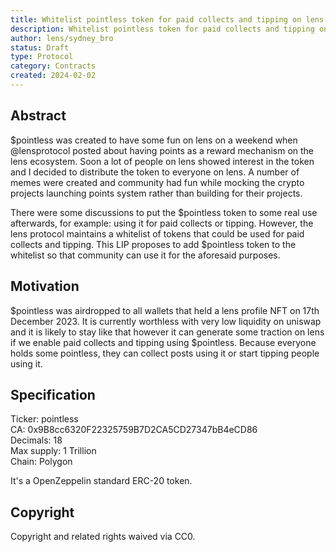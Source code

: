 ```yaml
---
title: Whitelist pointless token for paid collects and tipping on lens
description: Whitelist pointless token for paid collects and tipping on lens
author: lens/sydney_bro
status: Draft
type: Protocol
category: Contracts
created: 2024-02-02
---
```


## Abstract

$pointless was created to have some fun on lens on a weekend when @lensprotocol posted about having points as a reward mechanism on the lens ecosystem.
Soon a lot of people on lens showed interest in the token and I decided to distribute the token to everyone on lens. A number of memes were created and community had fun while mocking the crypto projects launching points system rather than building for their projects.

There were some discussions to put the $pointless token to some real use afterwards, for example: using it for paid collects or tipping. However, the lens protocol maintains a whitelist of tokens that could be used for paid collects and tipping. This LIP proposes to add $pointless token to the whitelist so that community can use it for the aforesaid purposes.

## Motivation

$pointless was airdropped to all wallets that held a lens profile NFT on 17th December 2023. It is currently worthless with very low liquidity on uniswap and it is likely to stay like that however it can generate some traction on lens if we enable paid collects and tipping using $pointless. Because everyone holds some pointless, they can collect posts using it or start tipping people using it.

## Specification

Ticker: pointless  
CA: 0x9B8cc6320F22325759B7D2CA5CD27347bB4eCD86  
Decimals: 18  
Max supply: 1 Trillion  
Chain: Polygon  

It's a OpenZeppelin standard ERC-20 token.  

## Copyright

Copyright and related rights waived via CC0.